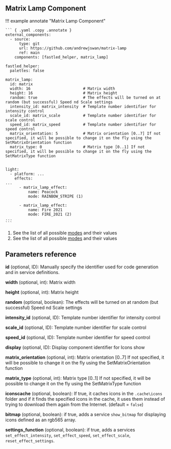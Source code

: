 ## Matrix Lamp Component

!!! example annotate "Matrix Lamp Component"

    ``` { .yaml .copy .annotate }
    external_components:
      - source:
          type: git
          url: https://github.com/andrewjswan/matrix-lamp
          ref: main
        components: [fastled_helper, matrix_lamp]

    fastled_helper:
      palettes: false

    matrix_lamp:
      id: matrix
      width: 16                       # Matrix width
      height: 16                      # Matrix height
      random: true                    # The effects will be turned on at random (but successful) Speed ​nd Scale settings
      intensity_id: matrix_intensity  # Template number identifier for intensity control
      scale_id: matrix_scale          # Template number identifier for scale control
      speed_id: matrix_speed          # Template number identifier for speed control
      matrix_orientation: 5           # Matrix orientation [0..7] If not specified, it will be possible to change it on the fly using the SetMatrixOrientation function
      matrix_type: 0                  # Matrix type [0..1] If not specified, it will be possible to change it on the fly using the SetMatrixType function


    light:
      - platform: ...
        effects:
    ...
          - matrix_lamp_effect:
              name: Peacock
              mode: RAINBOW_STRIPE (1)

          - matrix_lamp_effect:
              name: Fire 2021
              mode: FIRE_2021 (2)
    ...
    ```
1.  See the list of all possible [modes](effects.md) and their values
2.  See the list of all possible [modes](effects.md) and their values

## Parameters reference

**id** (optional, ID): Manually specify the identifier used for code generation and in service definitions.

**width** (optional, int): Matrix width

**height** (optional, int):  Matrix height

**random** (optional, boolean): The effects will be turned on at random (but successful) Speed ​nd Scale settings

**intensity_id** (optional, ID): Template number identifier for intensity control

**scale_id** (optional, ID): Template number identifier for scale control

**speed_id** (optional, ID): Template number identifier for speed control

**display** (optional, ID): Display component identifier for Icons show

**matrix_orientation** (optional, int): Matrix orientation [0..7] If not specified, it will be possible to change it on the fly using the SetMatrixOrientation function

**matrix_type** (optional, int): Matrix type [0..1] If not specified, it will be possible to change it on the fly using the SetMatrixType function

**iconscache** (optional, boolean): If true, it caches icons in the `.cache\icons` folder and if it finds the specified icons in the cache, it uses them instead of trying to download them again from the Internet. (default = `false`)

**bitmap** (optional, boolean): if true, adds a service `show_bitmap` for displaying icons defined as an rgb565 array.

**settings_function** (optional, boolean): if true, adds a services `set_effect_intensity`, `set_effect_speed`, `set_effect_scale`, `reset_effect_settings`.

